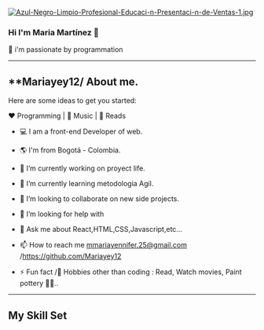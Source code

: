    [![Azul-Negro-Limpio-Profesional-Educaci-n-Presentaci-n-de-Ventas-1.jpg](https://i.postimg.cc/D05gsLPM/Azul-Negro-Limpio-Profesional-Educaci-n-Presentaci-n-de-Ventas-1.jpg)](https://postimg.cc/RJ6Kx387) 



### Hi I'm Maria Martínez 👋
🚀 i'm passionate by programmation 

---------------------------------------------------------------------------------------------------------------------------------------------------------------

**Mariayey12/  About me.
---------------------------------------------------------------------------------------------------------------------------------------------------------------

Here are some ideas to get you started:

❤️ Programming | 🖤 Music | 💙 Reads

- 💻 I am a front-end Developer of web.

- 🌎 I'm from Bogotá - Colombia.

- 🔭 I’m currently working on proyect life.

- 🌱 I’m currently learning metodologia Agil.

- 👯 I’m looking to collaborate on new side projects.

- 🤔 I’m looking for help with  

- 💬 Ask me about React,HTML,CSS,Javascript,etc...

- 📫 How to reach me  mmariayennifer.25@gmail.com /https://github.com/Mariayey12

- ⚡ Fun fact /🎿 Hobbies other than coding : Read, Watch movies, Paint pottery 🤔🤖..
------------------------------------------------------------------------------------------------
 My Skill Set
 -----------------------------------------------------------------------------------------------








